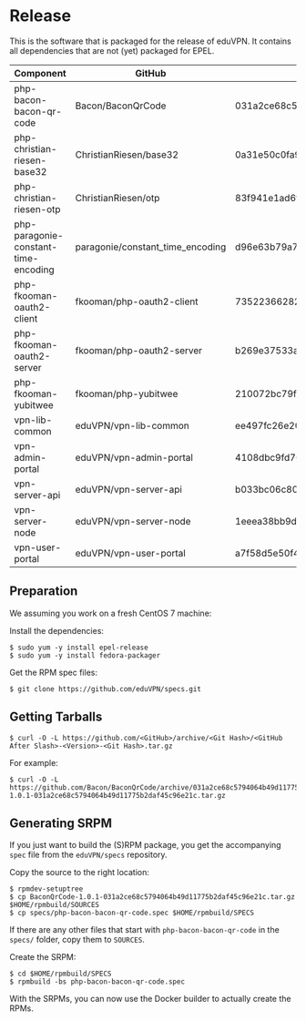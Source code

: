 # Release

This is the software that is packaged for the release of eduVPN. It contains 
all dependencies that are not (yet) packaged for EPEL.

| Component                            | GitHub                           | Git Hash                                 | Version |
| ------------------------------------ | -------------------------------- | ---------------------------------------- | ------- |
| php-bacon-bacon-qr-code              | Bacon/BaconQrCode                | 031a2ce68c5794064b49d11775b2daf45c96e21c | 1.0.1   |
| php-christian-riesen-base32          | ChristianRiesen/base32           | 0a31e50c0fa9b1692d077c86ac188eecdcbaf7fa | 1.3.1   |
| php-christian-riesen-otp             | ChristianRiesen/otp              | 83f941e1ad6f7a2ff318e30cbf5b3219e63a9a62 | 2.3.0   |
| php-paragonie-constant-time-encoding | paragonie/constant_time_encoding | d96e63b79a7135a65659ba5b1cb02826172bfedd | 1.0.1   |
| php-fkooman-oauth2-client            | fkooman/php-oauth2-client        | 73522366282c2ffb4ea89efbf5a2e51b247b8618 | 5.0.0   |
| php-fkooman-oauth2-server            | fkooman/php-oauth2-server        | b269e37533ab9fc3eda2f5a0fdfabae10907f891 | 0.1.0   |
| php-fkooman-yubitwee                 | fkooman/php-yubitwee             | 210072bc79f44ccad36784220b42de3eb07358d3 | 0.1.0   |
| vpn-lib-common                       | eduVPN/vpn-lib-common            | ee497fc26e20141aefbc639dae7822b93a4a631f | 1.0.0   |
| vpn-admin-portal                     | eduVPN/vpn-admin-portal          | 4108dbc9fd76ecb4f07a8ad9c22e8639c3af7cdf | 1.0.0   |
| vpn-server-api                       | eduVPN/vpn-server-api            | b033bc06c80da189b4bab6a946d44a4a3177a955 | 1.0.0   |
| vpn-server-node                      | eduVPN/vpn-server-node           | 1eeea38bb9d7bfacd01d017bd7fae353cfc82f45 | 1.0.0   |
| vpn-user-portal                      | eduVPN/vpn-user-portal           | a7f58d5e50f4f3decedbc99c6397a6a3e819b3cf | 1.0.0   |

## Preparation

We assuming you work on a fresh CentOS 7 machine:

Install the dependencies:

    $ sudo yum -y install epel-release
    $ sudo yum -y install fedora-packager

Get the RPM spec files:

    $ git clone https://github.com/eduVPN/specs.git

## Getting Tarballs

    $ curl -O -L https://github.com/<GitHub>/archive/<Git Hash>/<GitHub After Slash>-<Version>-<Git Hash>.tar.gz

For example:

    $ curl -O -L https://github.com/Bacon/BaconQrCode/archive/031a2ce68c5794064b49d11775b2daf45c96e21c/BaconQrCode-1.0.1-031a2ce68c5794064b49d11775b2daf45c96e21c.tar.gz

## Generating SRPM

If you just want to build the (S)RPM package, you get the accompanying `spec` 
file from the `eduVPN/specs` repository.

Copy the source to the right location:

    $ rpmdev-setuptree
    $ cp BaconQrCode-1.0.1-031a2ce68c5794064b49d11775b2daf45c96e21c.tar.gz $HOME/rpmbuild/SOURCES
    $ cp specs/php-bacon-bacon-qr-code.spec $HOME/rpmbuild/SPECS

If there are any other files that start with `php-bacon-bacon-qr-code` in the 
`specs/` folder, copy them to `SOURCES`.

Create the SRPM:

    $ cd $HOME/rpmbuild/SPECS
    $ rpmbuild -bs php-bacon-bacon-qr-code.spec

With the SRPMs, you can now use the Docker builder to actually create the RPMs.
